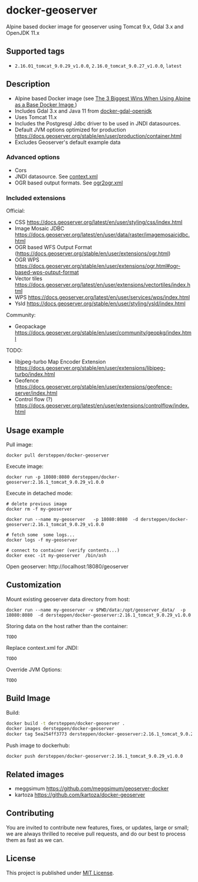# docker-geoserver

Alpine based docker image for geoserver using Tomcat 9.x,  Gdal 3.x and OpenJDK  11.x


## Supported tags

* `2.16.01_tomcat_9.0.29_v1.0.0`, `2.16.0_tomcat_9.0.27_v1.0.0`,  `latest`

## Description

* Alpine based Docker image (see    [The 3 Biggest Wins When Using Alpine as a Base Docker Image ](https://nickjanetakis.com/blog/the-3-biggest-wins-when-using-alpine-as-a-base-docker-image)   )
* Includes Gdal 3.x and Java 11 from [docker-gdal-openjdk](https://github.com/dersteppenwolf/docker-gdal-openjdk)  
* Uses Tomcat 11.x
* Includes the Postgresql Jdbc driver to be used in JNDI datasources.
* Default JVM options optimized for production https://docs.geoserver.org/stable/en/user/production/container.html
* Excludes Geoserver's default example data

### Advanced options

* Cors
* JNDI datasource. See  [context.xml](tomcat/conf/dev/context.xml)    
* OGR based output formats.  See    [ogr2ogr.xml](ogr2ogr.xml )

### Included extensions

Official: 

* CSS https://docs.geoserver.org/latest/en/user/styling/css/index.html
* Image Mosaic JDBC https://docs.geoserver.org/latest/en/user/data/raster/imagemosaicjdbc.html
* OGR based WFS Output Format (https://docs.geoserver.org/stable/en/user/extensions/ogr.html)
* OGR WPS https://docs.geoserver.org/stable/en/user/extensions/ogr.html#ogr-based-wps-output-format
* Vector tiles https://docs.geoserver.org/latest/en/user/extensions/vectortiles/index.html
* WPS https://docs.geoserver.org/latest/en/user/services/wps/index.html
* Ysld https://docs.geoserver.org/stable/en/user/styling/ysld/index.html


Community:

* Geopackage  https://docs.geoserver.org/stable/en/user/community/geopkg/index.html


TODO:

* libjpeg-turbo Map Encoder Extension https://docs.geoserver.org/stable/en/user/extensions/libjpeg-turbo/index.html
* Geofence https://docs.geoserver.org/stable/en/user/extensions/geofence-server/index.html
* Control flow (?) https://docs.geoserver.org/latest/en/user/extensions/controlflow/index.html




## Usage example

Pull image:

    docker pull dersteppen/docker-geoserver

Execute image:

    docker run -p 18080:8080 dersteppen/docker-geoserver:2.16.1_tomcat_9.0.29_v1.0.0

Execute in detached mode:

    # delete previous image
    docker rm -f my-geoserver

    docker run --name my-geoserver   -p 18080:8080  -d dersteppen/docker-geoserver:2.16.1_tomcat_9.0.29_v1.0.0

    # fetch some  some logs...
    docker logs -f my-geoserver 

    # connect to container (verify contents...)
    docker exec -it my-geoserver  /bin/ash

Open geoserver: http://localhost:18080/geoserver

## Customization

Mount existing geoserver data directory from host: 

    docker run --name my-geoserver -v $PWD/data:/opt/geoserver_data/  -p 18080:8080  -d dersteppen/docker-geoserver:2.16.1_tomcat_9.0.29_v1.0.0

Storing data on the host rather than the container:

    TODO

Replace context.xml for JNDI:

    TODO

Override JVM Options:

    TODO



## Build Image

Build:

```bash
docker build -t dersteppen/docker-geoserver .
docker images dersteppen/docker-geoserver
docker tag 5ea254ff3773 dersteppen/docker-geoserver:2.16.1_tomcat_9.0.29_v1.0.0
```

Push image to dockerhub:

    docker push dersteppen/docker-geoserver:2.16.1_tomcat_9.0.29_v1.0.0

## Related images

* meggsimum https://github.com/meggsimum/geoserver-docker 
* kartoza https://github.com/kartoza/docker-geoserver


## Contributing

You are invited to contribute new features, fixes, or updates, large or small; we are always thrilled to receive pull requests, and do our best to process them as fast as we can.

## License

This project is published under [MIT License](LICENSE).
